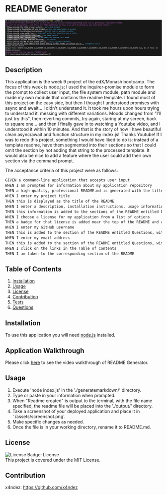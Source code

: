 # README Generator

![Screenshot of application](./assets/images/screenshot.png)

## Description
This application is the week 9 project of the edX/Monash bootcamp. The focus of this week is node.js; I used the inquirer-promise module to form the prompt to collect user input, the file system module, path module and made my own module that contains the readme template.  I found most of this project on the easy side, but then I thought I understood promises with async and await... I didn't understand it. It took me hours upon hours trying to understand it, messing with different variations.  Moods changed from "I'll just try this", then reverting commits, try again, staring at my screen, back to square one... and then I finally gave in to watching a Youtube video, and I understood it within 10 minutes.  And that is the story of how I have beautiful clean async/await and function structure in my index.js!  Thanks Youtube!  If I was to redo this project, something I would have liked to do is: instead of a template readme, have them segmented into their sections so that I could omit the section by not adding that string to the processed template.  It would also be nice to add a feature where the user could add their own section via the command prompt.

The acceptance criteria of this project were as follows:

```md
GIVEN a command-line application that accepts user input
WHEN I am prompted for information about my application repository
THEN a high-quality, professional README.md is generated with the title of my project and sections entitled Description, Table of Contents, Installation, Usage, License, Contributing, Tests, and Questions
WHEN I enter my project title
THEN this is displayed as the title of the README
WHEN I enter a description, installation instructions, usage information, contribution guidelines, and test instructions
THEN this information is added to the sections of the README entitled Description, Installation, Usage, Contributing, and Tests
WHEN I choose a license for my application from a list of options
THEN a badge for that license is added near the top of the README and a notice is added to the section of the README entitled License that explains which license the application is covered under
WHEN I enter my GitHub username
THEN this is added to the section of the README entitled Questions, with a link to my GitHub profile
WHEN I enter my email address
THEN this is added to the section of the README entitled Questions, with instructions on how to reach me with additional questions
WHEN I click on the links in the Table of Contents
THEN I am taken to the corresponding section of the README
```

## Table of Contents

1. [Installation](#installation)
2. [Usage](#usage)
3. [License](#license)
4. [Contribution](#contribution)
5. [Tests](#tests)
6. [Questions](#questions)

## Installation
To use this application you will need [node.js](https://nodejs.org/en) installed.

## Application Walkthrough
Please click [here](https://drive.google.com/file/d/1s3Kol9xhRSuTMolz6MIRMKd3ep7-Xtgy/view?usp=drive_link) to see the video walkthrough of README Generator.
## Usage
1. Execute 'node index.js' in the './generatemarkdown/' directory.
2. Type or paste in your information when prompted.
3. When "Readme created" is output to the terminal, with the file name specified, the readme file will be placed into the './output/' directory.
4. Take a screenshot of your deployed application and place it in './assets/screenshot.png'.
5. Make specific changes as needed.
6. Once the file is in your working directory, rename it to README.md.

## License
![License Badge: License](https://img.shields.io/badge/License-MIT-blue)<br>
This project is covered under the MIT License.

## Contribution
x4ndez: <https://github.com/x4ndez>
